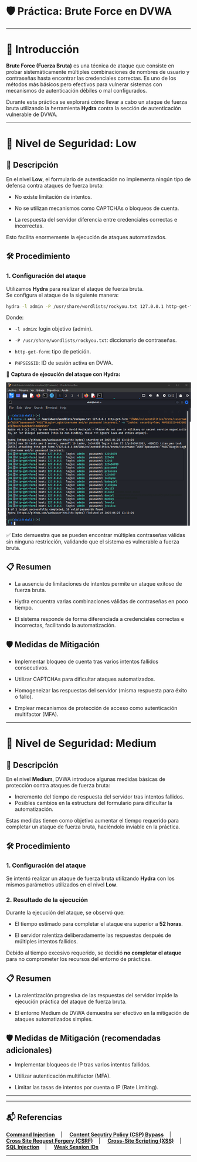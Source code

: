 # 🛡️ Práctica: Brute Force en DVWA

---

# 📖 Introducción

**Brute Force (Fuerza Bruta)** es una técnica de ataque que consiste en probar sistemáticamente múltiples combinaciones de nombres de usuario y contraseñas hasta encontrar las credenciales correctas. Es uno de los métodos más básicos pero efectivos para vulnerar sistemas con mecanismos de autenticación débiles o mal configurados.

Durante esta práctica se explorará cómo llevar a cabo un ataque de fuerza bruta utilizando la herramienta **Hydra** contra la sección de autenticación vulnerable de DVWA.

---

# 🔷 Nivel de Seguridad: Low

## 📌 Descripción

En el nivel **Low**, el formulario de autenticación no implementa ningún tipo de defensa contra ataques de fuerza bruta:

- No existe limitación de intentos.
  
- No se utilizan mecanismos como CAPTCHAs o bloqueos de cuenta.
  
- La respuesta del servidor diferencia entre credenciales correctas e incorrectas.

Esto facilita enormemente la ejecución de ataques automatizados.


## 🛠️ Procedimiento

### 1. Configuración del ataque

Utilizamos **Hydra** para realizar el ataque de fuerza bruta.  
Se configura el ataque de la siguiente manera:

```bash
hydra -l admin -P /usr/share/wordlists/rockyou.txt 127.0.0.1 http-get-form "/DVWA/vulnerabilities/brute/:username=^USER^&password=^PASS^&Login=Login:Username and/or password incorrect." -m "Cookie: security=low; PHPSESSID=XXXXXXXXXXXX"
```

Donde:

- `-l admin`: login objetivo (admin).

- `-P /usr/share/wordlists/rockyou.txt`: diccionario de contraseñas.

- `http-get-form`: tipo de petición.

- `PHPSESSID`: ID de sesión activa en DVWA.
  

📸 **Captura de ejecución del ataque con Hydra:**


![hydra](https://github.com/XaviGimReu/PPS-10836126/blob/main/template-main/RA3/RA3_2/assets/Brute_Force%20-%20low_1.png)

✅ Esto demuestra que se pueden encontrar múltiples contraseñas válidas sin ninguna restricción, validando que el sistema es vulnerable a fuerza bruta.


## 📋 Resumen

- La ausencia de limitaciones de intentos permite un ataque exitoso de fuerza bruta.

- Hydra encuentra varias combinaciones válidas de contraseñas en poco tiempo.

- El sistema responde de forma diferenciada a credenciales correctas e incorrectas, facilitando la automatización.

## 🛡️ Medidas de Mitigación

- Implementar bloqueo de cuenta tras varios intentos fallidos consecutivos.

- Utilizar CAPTCHAs para dificultar ataques automatizados.

- Homogeneizar las respuestas del servidor (misma respuesta para éxito o fallo).

- Emplear mecanismos de protección de acceso como autenticación multifactor (MFA).

---

# 🔶 Nivel de Seguridad: Medium

## 📌 Descripción

En el nivel **Medium**, DVWA introduce algunas medidas básicas de protección contra ataques de fuerza bruta:

- Incremento del tiempo de respuesta del servidor tras intentos fallidos.
- Posibles cambios en la estructura del formulario para dificultar la automatización.

Estas medidas tienen como objetivo aumentar el tiempo requerido para completar un ataque de fuerza bruta, haciéndolo inviable en la práctica.


## 🛠️ Procedimiento

### 1. Configuración del ataque

Se intentó realizar un ataque de fuerza bruta utilizando **Hydra** con los mismos parámetros utilizados en el nivel **Low**.


### 2. Resultado de la ejecución

Durante la ejecución del ataque, se observó que:

- El tiempo estimado para completar el ataque era superior a **52 horas**.

- El servidor ralentiza deliberadamente las respuestas después de múltiples intentos fallidos.
  
Debido al tiempo excesivo requerido, se decidió **no completar el ataque** para no comprometer los recursos del entorno de prácticas.


## 📋 Resumen

- La ralentización progresiva de las respuestas del servidor impide la ejecución práctica del ataque de fuerza bruta.

- El entorno Medium de DVWA demuestra ser efectivo en la mitigación de ataques automatizados simples.


## 🛡️ Medidas de Mitigación (recomendadas adicionales)

- Implementar bloqueos de IP tras varios intentos fallidos.
  
- Utilizar autenticación multifactor (MFA).
  
- Limitar las tasas de intentos por cuenta o IP (Rate Limiting).

---



---

## 📬 Referencias
**[Command Injection](https://github.com/XaviGimReu/PPS-10836126/tree/main/template-main/RA3/RA3_2/Command%20Injection)**&nbsp;&nbsp;&nbsp; | &nbsp;&nbsp;&nbsp;
**[Content Secutiry Policy (CSP) Bypass](https://github.com/XaviGimReu/PPS-10836126/tree/main/template-main/RA3/RA3_2/Content%20Security%20Policy%20(CSP)%20Bypass)**&nbsp;&nbsp;&nbsp; | &nbsp;&nbsp;&nbsp;
**[Cross Site Request Forgery (CSRF)](https://github.com/XaviGimReu/PPS-10836126/tree/main/template-main/RA3/RA3_2/Cross%20Site%20Request%20Forgery%20(CSRF))**&nbsp;&nbsp;&nbsp; | &nbsp;&nbsp;&nbsp;
**[Cross-Site Scripting (XSS)](https://github.com/XaviGimReu/PPS-10836126/tree/main/template-main/RA3/RA3_2/Cross-Site%20Scripting%20(XSS))**&nbsp;&nbsp;&nbsp; | &nbsp;&nbsp;&nbsp;
**[SQL Injection](https://github.com/XaviGimReu/PPS-10836126/tree/main/template-main/RA3/RA3_2/SQL%20Injection)**&nbsp;&nbsp;&nbsp; | &nbsp;&nbsp;&nbsp;
**[Weak Session IDs](https://github.com/XaviGimReu/PPS-10836126/tree/main/template-main/RA3/RA3_2/Weak%20Session%20IDs)**

---
